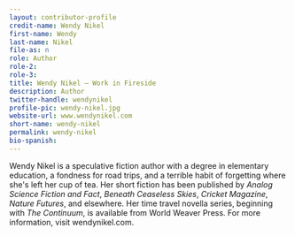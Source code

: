 ```yaml
---
layout: contributor-profile
credit-name: Wendy Nikel
first-name: Wendy
last-name: Nikel
file-as: n
role: Author
role-2:
role-3:
title: Wendy Nikel — Work in Fireside
description: Author
twitter-handle: wendynikel
profile-pic: wendy-nikel.jpg
website-url: www.wendynikel.com
short-name: wendy-nikel
permalink: wendy-nikel
bio-spanish:
---
```

Wendy Nikel is a speculative fiction author with a degree in elementary education, a fondness for road trips, and a terrible habit of forgetting where she's left her cup of tea. Her short fiction has been published by _Analog Science Fiction and Fact_, _Beneath Ceaseless Skies_, _Cricket Magazine_, _Nature Futures_, and elsewhere. Her time travel novella series, beginning with _The Continuum_, is available from World Weaver Press. For more information, visit wendynikel.com.
